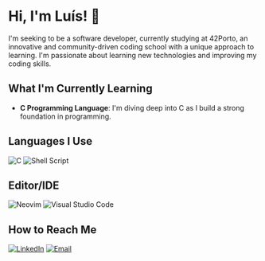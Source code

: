# Hi, I'm Luís! 👋

I'm seeking to be a software developer, currently studying at 42Porto, an innovative and community-driven coding school with a unique approach to learning.
I'm passionate about learning new technologies and improving my coding skills.

## What I'm Currently Learning

- **C Programming Language**: I'm diving deep into C as I build a strong foundation in programming.

## Languages I Use

![C](https://img.shields.io/badge/C-00599C?style=for-the-badge&logo=c&logoColor=white)
![Shell Script](https://img.shields.io/badge/shell_script-%23121011.svg?style=for-the-badge&logo=gnu-bash&logoColor=white)

## Editor/IDE
![Neovim](https://img.shields.io/badge/NeoVim-%2357A143.svg?&style=for-the-badge&logo=neovim&logoColor=white)
![Visual Studio Code](https://img.shields.io/badge/Visual%20Studio%20Code-0078d7.svg?style=for-the-badge&logo=visual-studio-code&logoColor=white)

## How to Reach Me

[![LinkedIn](https://img.shields.io/badge/LinkedIn-0077B5?style=for-the-badge&logo=linkedin&logoColor=white)](https://www.linkedin.com/in/luís-neves-8424422b4/) [![Email](https://img.shields.io/badge/Email-D14836?style=for-the-badge&logo=gmail&logoColor=white)](mailto:luisneves10@gmail.com)

